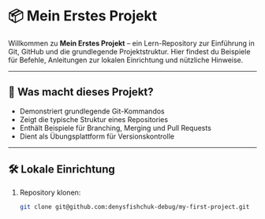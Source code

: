 # 📦 Mein Erstes Projekt

Willkommen zu **Mein Erstes Projekt** – ein Lern-Repository zur Einführung in Git, GitHub und die grundlegende Projektstruktur. Hier findest du Beispiele für Befehle, Anleitungen zur lokalen Einrichtung und nützliche Hinweise.

---

## 🚀 Was macht dieses Projekt?

- Demonstriert grundlegende Git-Kommandos
- Zeigt die typische Struktur eines Repositories
- Enthält Beispiele für Branching, Merging und Pull Requests
- Dient als Übungsplattform für Versionskontrolle

---

## 🛠️ Lokale Einrichtung

1. Repository klonen:

   ```bash
   git clone git@github.com:denysfishchuk-debug/my-first-project.git